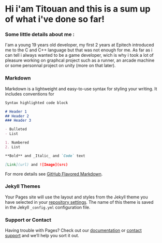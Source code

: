 # Hi i'am Titouan and this is a sum up of what i've done so far!

### Some little details about me :
I'am a young 19 years old developer, my first 2 years at Epitech introduced me to the C and C++ language but that was not enough for me.
As far as i can tell i always wanted to be a game developer, wich is why i took a lot of pleasure working on graphcal project such as a runner, an arcade machine or some personnal project on unity (more on that later).

### Markdown

Markdown is a lightweight and easy-to-use syntax for styling your writing. It includes conventions for

```markdown
Syntax highlighted code block

# Header 1
## Header 2
### Header 3

- Bulleted
- List

1. Numbered
2. List

**Bold** and _Italic_ and `Code` text

[Link](url) and ![Image](src)
```

For more details see [GitHub Flavored Markdown](https://guides.github.com/features/mastering-markdown/).

### Jekyll Themes

Your Pages site will use the layout and styles from the Jekyll theme you have selected in your [repository settings](https://github.com/Bailly-titouan/titouan.github.io/settings/pages). The name of this theme is saved in the Jekyll `_config.yml` configuration file.

### Support or Contact

Having trouble with Pages? Check out our [documentation](https://docs.github.com/categories/github-pages-basics/) or [contact support](https://support.github.com/contact) and we’ll help you sort it out.

